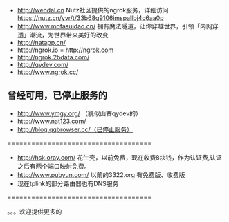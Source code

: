 - http://wendal.cn  Nutz社区提供的ngrok服务，详细访问 https://nutz.cn/yvr/t/33b68q9106imspallbj4c6aa0p
- http://www.mofasuidao.cn/ 拥有魔法隧道，让你穿越世界，引领「内网穿透」潮流，为世界带来美好的改变
- http://natapp.cn/ 
- http://ngrok.io = http://ngrok.com
- http://ngrok.2bdata.com/
- http://qydev.com/
- http://www.ngrok.cc/

## 曾经可用，已停止服务的
- http://www.ymgy.org/ （貌似山寨qydev的）
- http://www.nat123.com/
- http://blog.qqbrowser.cc/（已停止服务）

====================================
- http://hsk.oray.com/ 花生壳，以前免费，现在收费8块钱，作为认证费,认证之后有两个端口映射免费。
- http://www.pubyun.com/ 以前的3322.org 有免费版、收费版
- 现在tplink的部分路由器也有DNS服务

====================================

。。。欢迎提供更多的